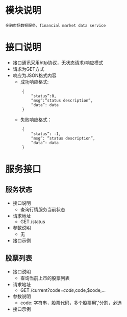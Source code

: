 # 模块说明
    金融市场数据服务，financial market data service
    
# 接口说明
* 接口通讯采用http协议，无状态请求/响应模式
* 请求为GET方式
* 响应为JSON格式内容
    * 成功响应格式:
    ``` 
        {
            “status”:0,
            “msg”:”status description”,
            “data”: data
        }
    ```
    * 失败响应格式：
    ```
        {
            “status”: -1,
            “msg”: ”status description”,
            “data”: data
        }
    ```
    
# 服务接口

## 服务状态
* 接口说明
    * 查询行情服务当前状态
* 请求地址
    * GET /status
* 参数说明
    * 无
* 接口示例

## 股票列表
* 接口说明
    * 查询当前上市的股票列表
* 请求地址
    * GET /current?code=$code,$code,$code,...
* 参数说明
    * code: 字符串，股票代码，多个股票用','分割，必选
* 接口示例
